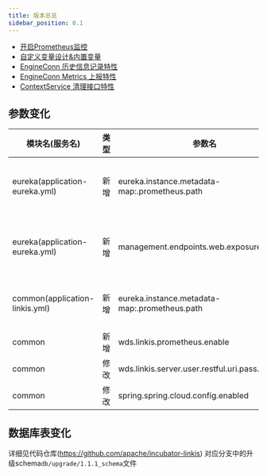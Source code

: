 ```yaml
---
title: 版本总览
sidebar_position: 0.1
--- 
```

- [开启Prometheus监控](/deployment/involve_prometheus_into_linkis.md)
- [自定义变量设计&内置变量](/architecture/commons/variable.md)
- [EngineConn 历史信息记录特性](/architecture/computation_governance_services/engine/engine_conn_history.md)
- [EngineConn Metrics 上报特性](/architecture/computation_governance_services/engine/engine_conn_metrics.md)
- [ContextService 清理接口特性](/architecture/public_enhancement_services/context_service/content_service_cleanup.md)


## 参数变化 

| 模块名(服务名)| 类型  |     参数名                                                | 默认值             | 描述                                                    |
| ----------- | ----- | -------------------------------------------------------- | ---------------- | ------------------------------------------------------- |
|eureka(application-eureka.yml)  | 新增   |eureka.instance.metadata-map:.prometheus.path| ${prometheus.path:/actuator/prometheus} |codeType和runType的映射关系|
|eureka(application-eureka.yml) | 新增  | management.endpoints.web.exposure.include|refresh,info,health,metrics   | 控制RPC模块的ribbon模式参数开关|
|common(application-linkis.yml) | 新增  | eureka.instance.metadata-map:.prometheus.path|${prometheus.path:${prometheus.endpoint}} |    异步执行支持设置并发作业组数     |
|common       | 新增  |wds.linkis.prometheus.enable  | false|        |
|common  | 修改  | wds.linkis.server.user.restful.uri.pass.auth               | /api/rest_j/v1/actuator/prometheus|                                 |
|common | 修改  | spring.spring.cloud.config.enabled                   | false|                                |

## 数据库表变化 
详细见代码仓库(https://github.com/apache/incubator-linkis) 对应分支中的升级schema`db/upgrade/1.1.1_schema`文件
